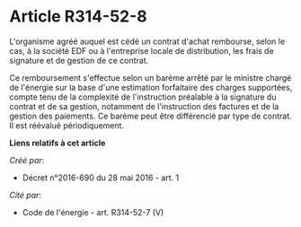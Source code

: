 # Article R314-52-8

L'organisme agréé auquel est cédé un contrat d'achat rembourse, selon le cas, à la société EDF ou à l'entreprise locale de
distribution, les frais de signature et de gestion de ce contrat. 

Ce remboursement s'effectue selon un barème arrêté par le ministre chargé de l'énergie sur la base d'une estimation
forfaitaire des charges supportées, compte tenu de la complexité de l'instruction préalable à la signature du contrat et de
sa gestion, notamment de l'instruction des factures et de la gestion des paiements. Ce barème peut être différencié par type
de contrat. Il est réévalué périodiquement.

**Liens relatifs à cet article**

_Créé par_:

  - Décret n°2016-690 du 28 mai 2016 - art. 1

_Cité par_:

  - Code de l'énergie - art. R314-52-7 (V)
